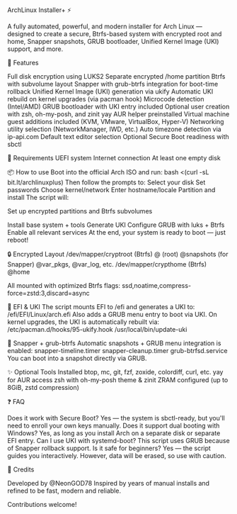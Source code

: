 ArchLinux Installer+ :zap:


A fully automated, powerful, and modern installer for Arch Linux — designed to create a secure, Btrfs-based system with encrypted root and home, Snapper snapshots, GRUB bootloader, Unified Kernel Image (UKI) support, and more.



:rocket: Features

Full disk encryption using LUKS2
Separate encrypted /home partition
Btrfs with subvolume layout
Snapper with grub-btrfs integration for boot-time rollback
Unified Kernel Image (UKI) generation via ukify
Automatic UKI rebuild on kernel upgrades (via pacman hook)
Microcode detection (Intel/AMD)
GRUB bootloader with UKI entry included
Optional user creation with zsh, oh-my-posh, and zinit
yay AUR helper preinstalled
Virtual machine guest additions included (KVM, VMware, VirtualBox, Hyper-V)
Networking utility selection (NetworkManager, IWD, etc.)
Auto timezone detection via ip-api.com
Default text editor selection
Optional Secure Boot readiness with sbctl

:hammer: Requirements
UEFI system
Internet connection
At least one empty disk

:package: How to use
Boot into the official Arch ISO and run:
bash <(curl -sL bit.lt/archlinuxplus)
Then follow the prompts to:
Select your disk
Set passwords
Choose kernel/network
Enter hostname/locale
Partition and install
The script will:

Set up encrypted partitions and Btrfs subvolumes

Install base system + tools
Generate UKI
Configure GRUB with luks + Btrfs
Enable all relevant services
At the end, your system is ready to boot — just reboot!

:lock: Encrypted Layout
/dev/mapper/cryptroot (Btrfs)
@ (root)
@snapshots (for Snapper)
@var_pkgs, @var_log, etc.
/dev/mapper/crypthome (Btrfs)
@home

All mounted with optimized Btrfs flags: ssd,noatime,compress-force=zstd:3,discard=async

:floppy_disk: EFI & UKI
The script mounts EFI to /efi and generates a UKI to:
/efi/EFI/Linux/arch.efi
Also adds a GRUB menu entry to boot via UKI.
On kernel upgrades, the UKI is automatically rebuilt via:
/etc/pacman.d/hooks/95-ukify.hook
/usr/local/bin/update-uki


:camera_flash: Snapper + grub-btrfs
Automatic snapshots + GRUB menu integration is enabled:
snapper-timeline.timer
snapper-cleanup.timer
grub-btrfsd.service
You can boot into a snapshot directly via GRUB.


:sparkles: Optional Tools Installed
btop, mc, git, fzf, zoxide, colordiff, curl, etc.
yay for AUR access
zsh with oh-my-posh theme & zinit
ZRAM configured (up to 8GiB, zstd compression)

:question: FAQ

Does it work with Secure Boot?  Yes — the system is sbctl-ready, but you'll need to enroll your own keys manually.
Does it support dual booting with Windows?  Yes, as long as you install Arch on a separate disk or separate EFI entry.
Can I use UKI with systemd-boot?  This script uses GRUB because of Snapper rollback support.
Is it safe for beginners?  Yes — the script guides you interactively. However, data will be erased, so use with caution.

:tada: Credits

Developed by @NeonGOD78 Inspired by years of manual installs and refined to be fast, modern and reliable.

Contributions welcome!


